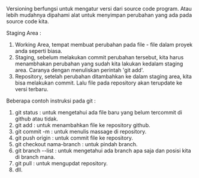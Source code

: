 Versioning berfungsi untuk mengatur versi dari source code program. Atau lebih mudahnya dipahami alat untuk menyimpan perubahan yang ada pada source code kita.

Staging Area :

1. Working Area, tempat membuat perubahan pada file - file dalam proyek anda seperti biasa.
2. Staging, sebelum melakukan commit perubahan tersebut, kita harus menambhakan perubahan yang sudah kita lakukan kedalam staging area. Caranya dengan menuliskan perintah 'git add'.
3. Repository, setelah perubahan ditambahkan ke dalam staging area, kita bisa melakukan commit. Lalu file pada repository akan terupdate ke versi terbaru.

Beberapa contoh instruksi pada git :

1. git status : untuk mengetahui ada file baru yang belum tercommit di github atau tidak.
2. git add : untuk menambahkan file ke repository github.
3. git commit -m : untuk menulis massage di repository.
4. git push origin : untuk commit file ke repository.
5. git checkout nama-branch : untuk pindah branch.
6. git branch --list : untuk mengetahui ada branch apa saja dan posisi kita di branch mana.
7. git pull : untuk mengupdat repository.
8. dll.
